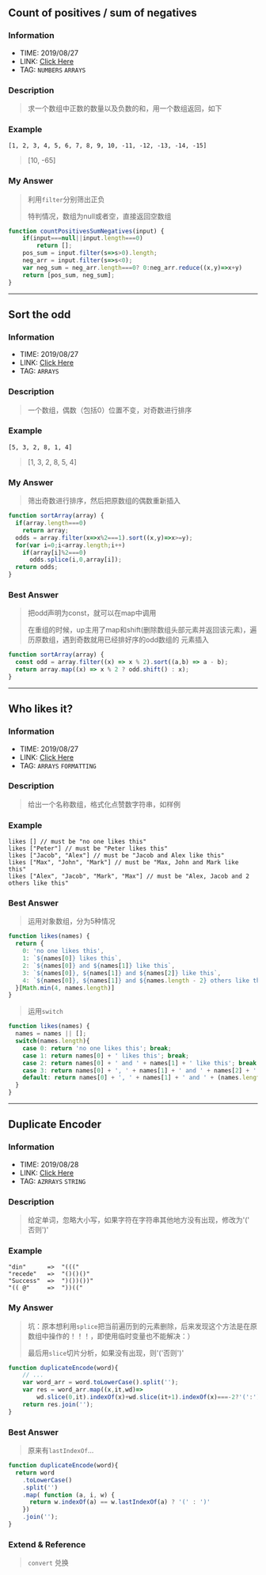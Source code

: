 ## Count of positives / sum of negatives

### Information
* TIME: 2019/08/27
* LINK: [Click Here](https://www.codewars.com/kata/count-of-positives-slash-sum-of-negatives/train/javascript)
* TAG: `NUMBERS` `ARRAYS`

### Description
> 求一个数组中正数的数量以及负数的和，用一个数组返回，如下

### Example
```text
[1, 2, 3, 4, 5, 6, 7, 8, 9, 10, -11, -12, -13, -14, -15]
```
> [10, -65]

### My Answer
> 利用`filter`分别筛出正负
>
> 特判情况，数组为null或者空，直接返回空数组 
```javascript 1.8
function countPositivesSumNegatives(input) {
    if(input===null||input.length===0)
        return [];
    pos_sum = input.filter(s=>s>0).length;
    neg_arr = input.filter(s=>s<0);
    var neg_sum = neg_arr.length===0? 0:neg_arr.reduce((x,y)=>x+y)
    return [pos_sum, neg_sum];
}
```
---

## Sort the odd

### Information
* TIME: 2019/08/27
* LINK: [Click Here](https://www.codewars.com/kata/578aa45ee9fd15ff4600090d/solutions/javascript/all/best_practice)
* TAG: `ARRAYS`

### Description
> 一个数组，偶数（包括0）位置不变，对奇数进行排序

### Example
```text
[5, 3, 2, 8, 1, 4]
```
> [1, 3, 2, 8, 5, 4]

### My Answer
> 筛出奇数进行排序，然后把原数组的偶数重新插入
```javascript 1.8
function sortArray(array) {
  if(array.length===0)
    return array;
  odds = array.filter(x=>x%2===1).sort((x,y)=>x>=y);
  for(var i=0;i<array.length;i++)
    if(array[i]%2===0)
      odds.splice(i,0,array[i]);
  return odds;
}
```

### Best Answer
> 把odd声明为const，就可以在map中调用
>
> 在重组的时候，up主用了map和shift(删除数组头部元素并返回该元素)，遍历原数组，遇到奇数就用已经排好序的odd数组的
> 元素插入
```javascript 1.8
function sortArray(array) {
  const odd = array.filter((x) => x % 2).sort((a,b) => a - b);
  return array.map((x) => x % 2 ? odd.shift() : x);
}
```
---

## Who likes it?

### Information
* TIME: 2019/08/27
* LINK: [Click Here](https://www.codewars.com/kata/5266876b8f4bf2da9b000362/solutions/javascript)
* TAG: `ARRAYS` `FORMATTING`

### Description
> 给出一个名称数组，格式化点赞数字符串，如样例

### Example
```text
likes [] // must be "no one likes this"
likes ["Peter"] // must be "Peter likes this"
likes ["Jacob", "Alex"] // must be "Jacob and Alex like this"
likes ["Max", "John", "Mark"] // must be "Max, John and Mark like this"
likes ["Alex", "Jacob", "Mark", "Max"] // must be "Alex, Jacob and 2 others like this"
```



### Best Answer
> 运用对象数组，分为5种情况
```javascript 1.8
function likes(names) {
  return {
    0: 'no one likes this',
    1: `${names[0]} likes this`, 
    2: `${names[0]} and ${names[1]} like this`, 
    3: `${names[0]}, ${names[1]} and ${names[2]} like this`, 
    4: `${names[0]}, ${names[1]} and ${names.length - 2} others like this`, 
  }[Math.min(4, names.length)]
}
```

> 运用`switch`
```javascript 1.8
function likes(names) {
  names = names || [];
  switch(names.length){
    case 0: return 'no one likes this'; break;
    case 1: return names[0] + ' likes this'; break;
    case 2: return names[0] + ' and ' + names[1] + ' like this'; break;
    case 3: return names[0] + ', ' + names[1] + ' and ' + names[2] + ' like this'; break;
    default: return names[0] + ', ' + names[1] + ' and ' + (names.length - 2) + ' others like this';
  }
}
```
---
## Duplicate Encoder

### Information
* TIME: 2019/08/28
* LINK: [Click Here](https://www.codewars.com/kata/54b42f9314d9229fd6000d9c/solutions/javascript/all/best_practice)
* TAG: `AZRRAYS` `STRING`

### Description
> 给定单词，忽略大小写，如果字符在字符串其他地方没有出现，修改为'(' 否则')'

### Example
```text
"din"      =>  "((("
"recede"   =>  "()()()"
"Success"  =>  ")())())"
"(( @"     =>  "))((" 
```

### My Answer
> 坑：原本想利用`splice`把当前遍历到的元素删除，后来发现这个方法是在原数组中操作的！！！，即使用临时变量也不能解决：）
>
> 最后用`slice`切片分析，如果没有出现，则'('否则')'
```javascript 1.8
function duplicateEncode(word){
    // ...
    var word_arr = word.toLowerCase().split('');
    var res = word_arr.map((x,it,wd)=>
        wd.slice(0,it).indexOf(x)+wd.slice(it+1).indexOf(x)===-2?'(':')');
    return res.join('');
}

```

### Best Answer
> 原来有`lastIndexOf`...
```javascript 1.8
function duplicateEncode(word){
  return word
    .toLowerCase()
    .split('')
    .map( function (a, i, w) {
      return w.indexOf(a) == w.lastIndexOf(a) ? '(' : ')'
    })
    .join('');
}
```

### Extend & Reference
> `convert`  兑换